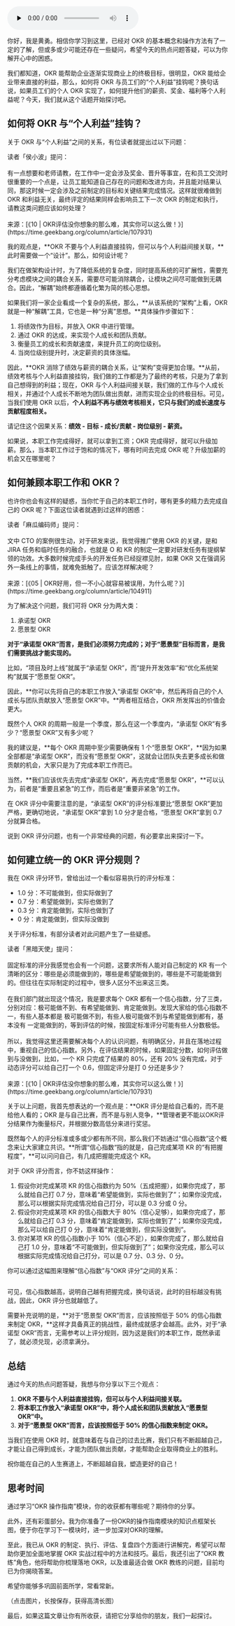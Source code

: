 <audio id="audio" title="14 | 热点问题答疑（二）：你该如何看待OKR？（文末有彩蛋）" controls="" preload="none"><source id="mp3" src="https://static001.geekbang.org/resource/audio/08/57/08628ad3463667ada6532cee4a6c3957.mp3"></audio>

你好，我是黄勇。相信你学习到这里，已经对 OKR 的基本概念和操作方法有了一定的了解，但或多或少可能还存在一些疑问，希望今天的热点问题答疑，可以为你解开心中的困惑。

我们都知道，OKR 能帮助企业逐渐实现商业上的终极目标，很明显，OKR 能给企业带来直接的利益，那么，如何将 OKR 与员工们的“个人利益”挂钩呢？换句话说，如果员工们的个人 OKR 实现了，如何提升他们的薪资、奖金、福利等个人利益呢？今天，我们就从这个话题开始探讨吧。

## 如何将 OKR 与“个人利益”挂钩？

关于 OKR 与“个人利益”之间的关系，有位读者就提出过以下问题：

> 
<p>读者「侯小波」提问：<br><br>
有一点想要和老师请教，在工作中一定会涉及奖金、晋升等事宜，在和员工交流时很重要的一个点是，让员工能知道自己存在的问题和改进方向，并且能对结果认同，那这时候一定会涉及之前制定的目标和关键结果完成情况。这样就很难做到 OKR 和利益无关，最终评定的结果同样会影响员工下一次 OKR 的制定和执行，请教这类问题应该如何处理？<br><br>
来源：[《10 | OKR评估没你想象的那么难，其实你可以这么做！》](https://time.geekbang.org/column/article/107931)</p>


我的观点是，**OKR 不要与个人利益直接挂钩，但可以与个人利益间接关联，**此时需要做一个“设计”。那么，如何设计呢？

我们在做架构设计时，为了降低系统的复杂度，同时提高系统的可扩展性，需要充分考虑模块之间的耦合关系，需要尽可能消除耦合，让模块之间尽可能做到无耦合。因此，“解耦”始终都遵循着化繁为简的核心思想。

如果我们将一家企业看成一个复杂的系统，那么，**从该系统的“架构”上看，OKR 就是一种“解耦”工具，它也是一种“分离”思想。**具体操作步骤如下：

1. 将绩效作为目标，并放入 OKR 中进行管理。
1. 通过 OKR 的达成，来实现个人成长和团队贡献。
1. 衡量员工的成长和贡献速度，来提升员工的岗位级别。
1. 当岗位级别提升时，决定薪资的具体涨幅。

因此，**OKR 消除了绩效与薪资的耦合关系，让“架构”变得更加合理。**从前，绩效考核与个人利益直接挂钩，我们做的工作都是为了最终的考核，只是为了拿到自己想得到的利益；现在，OKR 与个人利益间接关联，我们做的工作与个人成长相关，并通过个人成长不断地为团队做出贡献，进而实现企业的终极目标。可见，当我们使用 OKR 以后，**个人利益不再与绩效考核相关，它只与我们的成长速度与贡献程度相关。**

请记住这个因果关系：**绩效 - 目标 - 成长/贡献 - 岗位级别 - 薪资。**

如果说，本职工作完成得好，就可以拿到工资；OKR 完成得好，就可以升级加薪。那么，当本职工作过于饱和的情况下，哪有时间去完成 OKR 呢？升级加薪的机会又在哪里呢？

## 如何兼顾本职工作和 OKR？

也许你也会有这样的疑惑，当你忙于自己的本职工作时，哪有更多的精力去完成自己的 OKR 呢？下面这位读者就遇到过这样的困惑：

> 
<p>读者「麻瓜编码师」提问：<br><br>
文中 CTO 的案例很生动，对于研发来说，我觉得推广使用 OKR 的关键，是和 JIRA 任务和临时任务的融合，也就是 O 和 KR 的制定一定要对研发任务有提纲挈领的功效。大多数时候完成手头的开发任务已经捉襟见肘，如果 OKR 又在强调另外一条线上的事情，就难免抵触了。应该怎样解决呢？<br><br>
来源：[《05 | OKR好用，但一不小心就容易被误用，为什么呢？》](https://time.geekbang.org/column/article/104911)</p>


为了解决这个问题，我们可将 OKR 分为两大类：

1. 承诺型 OKR
1. 愿景型 OKR

**对于“承诺型 OKR”而言，是我们必须努力完成的；对于“愿景型”目标而言，是我们需要挑战才能实现的。**

比如，“项目及时上线”就属于“承诺型 OKR”，而“提升开发效率”和“优化系统架构”就属于“愿景型 OKR”。

因此，**你可以先将自己的本职工作放入“承诺型 OKR”中，然后再将自己的个人成长与团队贡献放入“愿景型 OKR”中。**两者相互结合，OKR 所发挥出的价值会更大。

既然个人 OKR 的周期一般是一个季度，那么在这一个季度内，“承诺型 OKR”有多少？“愿景型 OKR”又有多少呢？

我的建议是，**每个 OKR 周期中至少需要确保有 1 个“愿景型 OKR”，**因为如果全部都是“承诺型 OKR”，而没有“愿景型 OKR”，这就会让团队失去更多成长和做贡献的机会，大家只是为了完成本职工作而已。

当然，**我们应该优先去完成“承诺型 OKR”，再去完成“愿景型 OKR”，**可以认为，前者是“重要且紧急”的工作，而后者是“重要非紧急”的工作。

在 OKR 评分中需要注意的是，“承诺型 OKR”的评分标准要比“愿景型 OKR”更加严格，更确切地说，“承诺型 OKR”拿到 1.0 分才是合格，“愿景型 OKR”拿到 0.7 分就算合格。

说到 OKR 评分问题，也有一个非常经典的问题，有必要拿出来探讨一下。

## 如何建立统一的 OKR 评分规则？

我在 OKR 评分环节，曾给出过一个看似容易执行的评分标准：

- 1.0 分：不可能做到，但实际做到了
- 0.7 分：希望能做到，实际也做到了
- 0.3 分：肯定能做到，实际也做到了
- 0 分：肯定能做到，但实际没做到

关于评分标准，有部分读者对此问题产生了一些疑惑。

> 
<p>读者「黑暗天使」提问：<br><br>
固定标准的评分我感觉也会有一个问题，这要求所有人能对自己制定的 KR 有一个清晰的区分：哪些是必须能做到的，哪些是希望能做到的，哪些是不可能能做到的。但往往在实际制定的过程中，很多人区分不出来这三类。<br><br>
在我们部门就出现这个情况，我是要求每个 OKR 都有一个信心指数，分了三类，分别对应：极可能做不到、有希望能做到、肯定能做到。发现大家给的信心指数不一，有些人基本都是 极可能做不到，有些人极可能做不到与希望能做到都有，基本没有 一定能做到的，等到评估的时候，按固定标准评分可能有些人分数极低。<br><br>
所以，我觉得这里还需要解决每个人的认识问题，有明确区分，并且在落地过程中，重视自己的信心指数。另外，在评估结果的时候，如果固定分数，如何评估做到与没做到，比如，一个 KR 只完成了结果的 80%，还有 20% 没有完成，对于动态评分可以给自己打一个 0.6，但固定评分是打 0 分还是多少？<br><br>
来源：[《10 | OKR评估没你想象的那么难，其实你可以这么做！》](https://time.geekbang.org/column/article/107931)</p>


关于以上问题，我首先想表达的一个观点是：**OKR 评分是给自己看的，而不是给他人看的；OKR 是与自己比赛，而不是与别人竞争，**管理者更不能以OKR评分结果作为衡量标尺，并根据分数高低分来进行奖惩。

既然每个人的评分标准或多或少都有所不同，那么我们不妨通过“信心指数”这个概念来让大家建立共识。**所谓“信心指数“指的就是，自己完成某项 KR 的“有把握程度”，**可以问问自己，有几成把握能完成这个 KR。

对于 OKR 评分而言，你不妨这样操作：

1. 假设你对完成某项 KR 的信心指数约为 50%（五成把握），如果你完成了，那么就给自己打 0.7 分，意味着“希望能做到，实际也做到了”；如果你没完成，那么可以根据实际完成情况给自己打分，可以是 0.3 分或 0 分。
1. 假设你对完成某项 KR 的信心指数大于 80%（信心足够），如果你完成了，那么就给自己打 0.3 分，意味着“肯定能做到，实际也做到了”；如果你没完成，那么可以给自己打 0 分，意味着“肯定能做到，但实际没做到”。
1. 你对某项 KR 的信心指数小于 10%（信心不足），如果你完成了，那么就给自己打 1.0 分，意味着“不可能做到，但实际做到了”；如果你没完成，那么可以根据实际完成情况给自己打分，可以是 0.7 分、0.3 分、0 分。

你可以通过这幅图来理解“信心指数”与“OKR 评分”之间的关系：

<img src="https://static001.geekbang.org/resource/image/44/8c/44d163cfd65b6d603a611ef3908e2a8c.png" alt="">

可见，信心指数越高，说明自己越有把握完成，换句话说，此时的目标越没有挑战，因此，OKR 评分也就越低了。

需要补充说明的是，**对于“愿景型 OKR”而言，应该按照低于 50% 的信心指数来制定 OKR，**这样才具备真正的挑战性，最终成就感才会越高。此外，对于“承诺型 OKR”而言，无需参考以上评分规则，因为这是我们的本职工作，既然承诺了，就必须兑现，必须拿满分。

## 总结

通过今天的热点问题答疑，我想与你分享以下三个观点：

1. **OKR 不要与个人利益直接挂钩，但可以与个人利益间接关联。**
1. **将本职工作放入“承诺型 OKR”中，将个人成长和团队贡献放入“愿景型 OKR”中。**
1. **对于“愿景型 OKR”而言，应该按照低于 50% 的信心指数来制定 OKR。**

当我们在使用 OKR 时，就意味着在与自己的过去比赛，我们只有不断超越自己，才能让自己得到成长，才能为团队做出贡献，才能帮助企业取得商业上的胜利。

祝你能在自己的人生赛道上，不断超越自我，塑造更好的自己！

## 思考时间

通过学习“OKR 操作指南”模块，你的收获都有哪些呢？期待你的分享。

此外，还有彩蛋部分。我为你准备了一份OKR的操作指南模块的知识点框架长图，便于你在学习下一模块时，进一步加深对OKR的理解。

至此，我已从 OKR 的制定、执行、评估、复盘四个方面进行讲解完，希望可以帮助你更加全面地掌握 OKR 实战过程中的方法和技巧。最后，我还引出了“OKR 教练”角色，他将帮助你梳理落地 OKR，以及谁最适合做 OKR 教练的问题，目前均已为你揭晓答案。

希望你能够多巩固前面所学，常看常新。

<img src="https://static001.geekbang.org/resource/image/24/db/24957761a5a05bbedf6afdf32fac56db.jpg" alt=""><br>
（点击图片，长按保存，获得高清长图）

最后，如果这篇文章让你有所收获，请把它分享给你的朋友，我们一起探讨。
